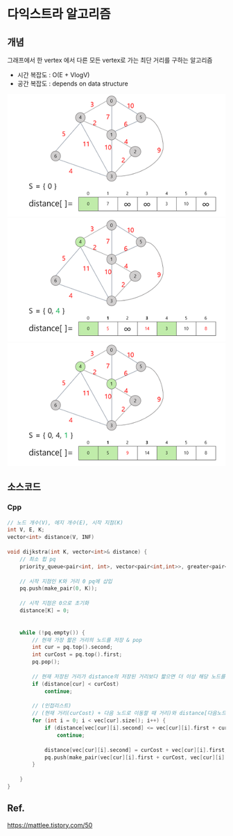 # 다익스트라 알고리즘
## 개념
그래프에서 한 vertex 에서 다른 모든 vertex로 가는 최단 거리를 구하는 알고리즘

- 시간 복잡도 : O(E + VlogV)
- 공간 복잡도 : depends on data structure

<img src = "./images/dijkstra.png">
<img src = "./images/dijkstra2.png">
<img src = "./images/dijkstra3.png">

## 소스코드
### Cpp
```cpp
// 노드 개수(V), 에지 개수(E), 시작 지점(K)
int V, E, K;
vector<int> distance(V, INF)

void dijkstra(int K, vector<int>& distance) {
    // 최소 힙 pq
	priority_queue<pair<int, int>, vector<pair<int,int>>, greater<pair<int,int>>> pq;

    // 시작 지점인 K와 거리 0 pq에 삽입
	pq.push(make_pair(0, K));

    // 시작 지점은 0으로 초기화
	distance[K] = 0;


	while (!pq.empty()) {
        // 현재 가장 짧은 거리의 노드를 저장 & pop
		int cur = pq.top().second;
		int curCost = pq.top().first;
		pq.pop();

        // 현재 저장된 거리가 distance의 저장된 거리보다 짧으면 더 이상 해당 노드를 최신화 시킬 필요 없음
		if (distance[cur] < curCost)
			continue;

        // (인접리스트)
        // (현재 거리(curCost) + 다음 노드로 이동할 때 거리)와 distance[다음노드]를 비교해 distance[다음노드]가 길면 distance[다음노드]를 최신화 하기 위해 pq에 다음노드와 다음노드로 갔을 때 거리를 최신화 한 상태로 pq에 삽입한다.
		for (int i = 0; i < vec[cur].size(); i++) {
			if (distance[vec[cur][i].second] <= vec[cur][i].first + curCost)
				continue;

			distance[vec[cur][i].second] = curCost + vec[cur][i].first;
			pq.push(make_pair(vec[cur][i].first + curCost, vec[cur][i].second));
		}

	}
}
```

## Ref.
https://mattlee.tistory.com/50